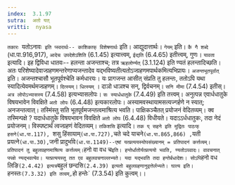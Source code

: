 ```yaml
---
index:  3.1.97
sutra:  अतो यत्
vritti:  nyasa
---
```


`तकारः `यतोऽनावः` इति प्स्वरार्थः-- काशिकाफ् विशेषणार्थः` इति। आद्युदात्तार्थः। `गेयम्` इति। `कै गै शब्दे` (धा.पा.916,917), `आदेच उपदेशेऽशिति` (6.1.45) इत्यात्त्वम्, `ईद्यति` (6.4.65) इतीत्त्वम्, गुणः।
`यावता` इत्यादि। इह द्विविधा धातवः-- हलन्ता अजन्ताश्च; तत्र `ऋहलोर्ण्यत्` (3.1.124) इति ण्यतं हलन्तादिच्छति।अतः परिशेष्यादेवाज्ग्रहणमन्तरेणाप्यजन्तादेव यद्भविष्यतीत्यतोऽज्ग्रहणमपार्थकमित्यभिप्रायः। `अजन्तभूतपूर्वात्` इति। अजन्तश्चासौ भूतपूर्वश्चेति कर्मधारयः। यः प्रागजन्त आसीत् संप्रति तु हलन्तः, ततोऽपि यथा स्यादित्येवमर्थमज्ग्रहणम्। `दित्स्यम्`। `धित्स्यम्` । दाञो धाञश्च सन्, द्विर्वचनम्। `सनि मीमा` (7.4.54) इतीस्। `अत्र लोपोऽभ्यासस्य` (7.4.58) इत्यभ्यासलोपः। `सः स्यार्धधातुके` (7.4.49) इति तत्त्वम्। अनुत्पन्न एवार्धधातुके विषयभावेन विवक्षिते `अतो लोपः` (6.4.48) इत्यकारलोपः। अस्यामवस्थायामसत्यज्गर्हणे न स्यात्; अनजन्तत्वात्। तस्मिंस्तु सति भूतपूर्वमजन्तत्वमाश्रित्य भवति। पाक्षिकञ्चैतत् प्रयोजनं वेदितव्यम्। क्व तस्मिन्पक्षे ? यदार्धधातुके विषयभावन विवक्षिते `अतो लोपः` (6.4.48) विधीयते। यदाऽऽर्धधातुकः, तदा नेदं प्रयोजनम्। विस्पष्टार्थं त्वज्ग्रहणं वेदितव्यम्।
`तकिशसि` इत्यादि। `तक प् सहने इति मुद्रितः पाठःफ् हसने(धा.पा.117), `शसु हिंसायाम्` (धा.पा.727), `चते चदे याचने` (धा.पा.865,866) , `यती प्रयत्ने` (धा.पा.30), `जनी प्रादुर्भावे` (धा.पा.1149)--एषां यत्प्रत्ययस्योपसंख्यानम् = प्रतिपादनं कर्त्तव्यम्। प्रतिपादनं तु बहुलग्रहणमाश्रित्य कर्त्तव्यम्।
`हनो वा वध च` इति। हन्तेर्धातोर्यत्प्रत्ययो भवति, ण्यतोऽपवादः। वावचनात् पपक्षे ण्यद्भवत्येव। यत्प्रत्ययस्तु तत एव बहुलवचनाल्लभ्यते। यदा यद्भवति तदा हन्तेर्बधादेशः। सोऽपि `हनो वध लिङि` (2.4.42) इत्यत्र `बहुलं छन्दसि` (2.4.39) इत्यतो बहुलग्रहणानुवृत्तेर्लभ्यते। घात्य इति। `हनस्तः` (7.3.32) इति तत्वम्, `हो हन्तेः` (7.3.54) इति कुत्वम्।।

